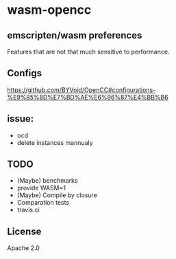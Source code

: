 # wasm-opencc

## emscripten/wasm preferences

Features that are not that much sensitive to performance.

## Configs

https://github.com/BYVoid/OpenCC#configurations-%E9%85%8D%E7%BD%AE%E6%96%87%E4%BB%B6

## issue:
  - ocd
  - delete instances mannualy

## TODO
  - (Maybe) benchmarks
  - provide WASM=1
  - (Maybe) Compile by closure
  - Comparation tests
  - travis.ci

## License

Apache 2.0
